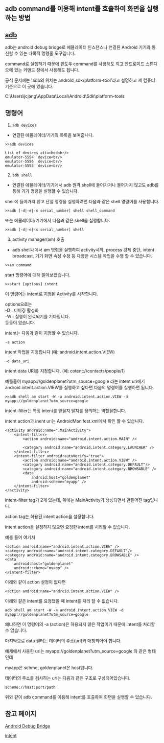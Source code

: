 ## adb command를 이용해 intent를 호출하여 화면을 실행하는 방법

## [adb](https://developer.android.com/studio/command-line/adb?hl=ko)

adb는 android debug bridge로 에뮬레이터 인스턴스나 연결된 Android 기기와 통신할 수 있는 다목적 명령줄 도구입니다.

command로 실행하기 때문에 윈도우 command를 사용해도 되고 안드로이드 스튜디오에 있는 커맨드 창에서 사용해도 됩니다.

공식 문서에는 'adb의 위치는 android_sdk/platform-tool'라고 설명하고 제 컴퓨터 기준으로 이 곳에 있습니다.

C:\Users\jcjang\AppData\Local\Android\Sdk\platform-tools

## 명령어

1. ```adb devices```
- 연결된 에뮬레이터/기기의 목록을 보여줍니다.

```
>>adb devices

List of devices attached<br/>
emulator-5554  device<br/>
emulator-5556  device<br/>
emulator-5558  device<br/>
```

2. ```adb shell```
- 연결된 에뮬레이터/기기에서 adb 원격 shell에 들어가거나 들어가지 않고도 adb를 통해 기기 명령을 실행할 수 있습니다.


shell에 들어가지 않고 단일 명령을 실행하려면 다음과 같은 shell 명령어를 사용합니다.

```
>>adb [-d|-e|-s serial_number] shell shell_command
```

또는 에뮬레이터/기기에서 다음과 같은 shell을 실행합니다.

```
>>adb [-d|-e|-s serial_number] shell
```

3. activity manager(am) 호출
- adb shell내에서 am 명령을 실행하여 activity시작, process 강제 중단, intent broadcast, 기기 화면 속성 수정 등 다양한 시스템 작업을 수행 할 수 있습니다.

```
>>am command
```

start 명령어에 대해 알아보겠습니다.

```
>>start [options] intent
```

이 명령어는 intent로 지정된 Activity를 시작합니다.

options으로는 <br/>
-D : 디버깅 활성화<br/>
-W : 실행이 완료되기를 기다립니다.<br/>
등등이 있습니다.

intent는 다음과 같이 지정할 수 있습니다.
```
-a action
```
intent 작업을 지정합니다 (예: android.intent.action.VIEW)

```
-d data_uri
```
intent data URI를 지정합니다. (예: cotent://contacts/people/1)

예를들어 myapp://goldenplanet?utm_source=google 라는 intent uri에서 android.intent.action.VIEW를 실행하고 싶다면 다음의 명령어를 실행하면 됩니다.

```
>>adb shell am start -W -a android.intent.action.VIEW -d myapp://goldenplanet?utm_source=google
```

intent-filter는 특정 intent를 받을지 말지를 정의하는 역할을합니다.

intent action과 inent uri는 AndroidManifest.xml에서 확인 할 수 있습니다.

```
<activity android:name=".MainActivity">
    <intent-filter>
        <action android:name="android.intent.action.MAIN" />

        <category android:name="android.intent.category.LAUNCHER" />
    </intent-filter>
    <intent-filter android:autoVerify="true">
        <action android:name="android.intent.action.VIEW" />
        <category android:name="android.intent.category.DEFAULT"/>
        <category android:name="android.intent.category.BROWSABLE" />
        <data
            android:host="goldenplanet"
            android:scheme="myapp" />
    </intent-filter>
</activity>
```
intent-filter tag가 2개 있는데, 위에는 MainActivity가 생성되면서 만들어진 tag입니다.

action tag는 허용된 intent action을 설정합니다.

intent action을 설정하지 않으면 요청한 intent를 처리할 수 없습니다.

예를 들어 여기서
```
<action android:name="android.intent.action.VIEW" />
<category android:name="android.intent.category.DEFAULT"/>
<category android:name="android.intent.category.BROWSABLE" />
<data
    android:host="goldenplanet"
    android:scheme="myapp" />
</intent-filter>
```

아래와 같이 action 설정이 없다면
```
<action android:name="android.intent.action.VIEW" />
```

아래와 같은 intent를 요청했을 때 intent를 처리 할 수 없습니다.
```
adb shell am start -W -a android.intent.action.VIEW -d myapp://goldenplanet?utm_source=google
```

왜냐하면 이 명령어의 -a (action)은 허용되지 않은 작업이기 때문에 intent를 처리할 수 없습니다.

마지막으로 data 필터는 데이터의 주소(uri)와 매칭되어야 합니다.

예제에서 사용한 uri는 myapp://goldenplanet?utm_source=google 와 같은 형태인데

myapp은 schme, goldenplanet은 host입니다.

데이터의 주소를 검사하는 uri는 다음과 같은 구조로 구성되어있습니다.

```
scheme://host:port/path
```

위와 같이 adb command를 이용해 intent를 호출하여 화면을 실행할 수 있습니다.

## 참고 페이지

[Android Debug Bridge](https://developer.android.com/studio/command-line/adb?hl=ko)

[intent](https://developer.android.com/guide/components/intents-filters?hl=ko)
